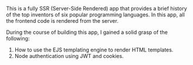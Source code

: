 This is a fully SSR (Server-Side Rendered) app that provides a brief history of the top inventors of six popular programming languages. In this app, all the frontend code is rendered from the server.

During the course of building this app, I gained a solid grasp of the following:
 1. How to use the EJS templating engine to render HTML templates.
 2. Node authentication using JWT and cookies.
